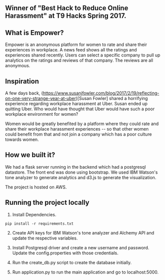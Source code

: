 ## Winner of "Best Hack to Reduce Online Harassment" at T9 Hacks Spring 2017.

## What is Empower?

Empower is an anonymous platform for women to rate and share their experiences in workplace. 
A news feed shows all the ratings and experiences shared recently. Users can select a specific company to pull up analytics on the ratings and reviews of that company. The reviews are all anonymous.

## Inspiration

A few days back, (https://www.susanjfowler.com/blog/2017/2/19/reflecting-on-one-very-strange-year-at-uber)[Susan Fowler] shared a horrifying experience regarding workplace harassment at Uber. Susan ended up quitting Uber. Who would have thought that Uber would have such a poor workplace environment for women?

Women would be greatly benefited by a platform where they could rate and share their workplace harassment experiences -- so that other women could benefit from that and not join a company which has a poor culture towards women.

## How we built it?

We had a flask server running in the backend which had a postgresql datastore. The front end was done using bootstrap. We used IBM Watson's tone analyzer to generate analytics and d3.js to generate the visualization.

The project is hosted on AWS.

## Running the project locally

1) Install Dependencies.
```
pip install -r requirements.txt
```
2) Create API keys for IBM Watson's tone analyzer and Alchemy API and update the respective variables.

3) Install Postgresql driver and create a new username and password. Update the config.properties with those credentials.

4) Run the create_db.py script to create the database initially.

5) Run application.py to run the main application and go to localhost:5000.


